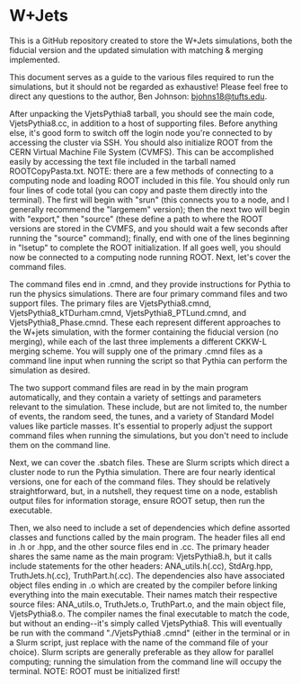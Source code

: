# W+Jets
This is a GitHub repository created to store the W+Jets simulations, both the fiducial version and the updated simulation with matching &amp; merging implemented.

This document serves as a guide to the various files required to run the simulations, but it should not be regarded as exhaustive!  Please feel free to direct any questions to the author, Ben Johnson: bjohns18@tufts.edu.

After unpacking the VjetsPythia8 tarball, you should see the main code, VjetsPythia8.cc, in addition to a host of supporting files.  Before anything else, it's good form to switch off the login node you're connected to by accessing the cluster via SSH.  You should also initialize ROOT from the CERN Virtual Machine File System (CVMFS).  This can be accomplished easily by accessing the text file included in the tarball named ROOTCopyPasta.txt.  NOTE: there are a few methods of connecting to a computing node and loading ROOT included in this file.  You should only run four lines of code total (you can copy and paste them directly into the terminal).  The first will begin with "srun" (this connects you to a node, and I generally recommend the "largemem" version); then the next two will begin with "export," then "source" (these define a path to where the ROOT versions are stored in the CVMFS, and you should wait a few seconds after running the "source" command); finally, end with one of the lines beginning in "lsetup" to complete the ROOT initialization.  If all goes well, you should now be connected to a computing node running ROOT.  Next, let's cover the command files.

The command files end in .cmnd, and they provide instructions for Pythia to run the physics simulations.  There are four primary command files and two support files.  The primary files are VjetsPythia8.cmnd, VjetsPythia8_kTDurham.cmnd, VjetsPythia8_PTLund.cmnd, and VjetsPythia8_Phase.cmnd.  These each represent different approaches to the W+jets simulation, with the former containing the fiducial version (no merging), while each of the last three implements a different CKKW-L merging scheme.  You will supply one of the primary .cmnd files as a command line input when running the script so that Pythia can perform the simulation as desired.

The two support command files are read in by the main program automatically, and they contain a variety of settings and parameters relevant to the simulation.  These include, but are not limited to, the number of events, the random seed, the tunes, and a variety of Standard Model values like particle masses.  It's essential to properly adjust the support command files when running the simulations, but you don't need to include them on the command line.

Next, we can cover the .sbatch files.  These are Slurm scripts which direct a cluster node to run the Pythia simulation.  There are four nearly identical versions, one for each of the command files.  They should be relatively straightforward, but, in a nutshell, they request time on a node, establish output files for information storage, ensure ROOT setup, then run the executable.

Then, we also need to include a set of dependencies which define assorted classes and functions called by the main program.  The header files all end in .h or .hpp, and the other source files end in .cc.  The primary header shares the same name as the main program: VjetsPythia8.h, but it calls include statements for the other headers: ANA_utils.h(.cc), StdArg.hpp, TruthJets.h(.cc), TruthPart.h(.cc).  The dependencies also have associated object files ending in .o which are created by the compiler before linking everything into the main executable.  Their names match their respective source files: ANA_utils.o, TruthJets.o, TruthPart.o, and the main object file, VjetsPythia8.o.  The compiler names the final executable to match the code, but without an ending--it's simply called VjetsPythia8. This will eventually be run with the command "./VjetsPythia8 <desired-simulation>.cmnd" (either in the terminal or in a Slurm script, just replace <desired-simulation> with the name of the command file of your choice).  Slurm scripts are generally preferable as they allow for parallel computing; running the simulation from the command line will occupy the terminal.  NOTE: ROOT must be initialized first!
